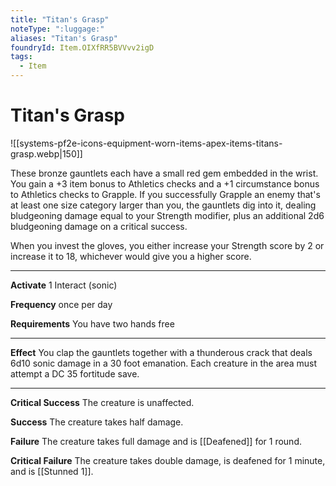 ```yaml
---
title: "Titan's Grasp"
noteType: ":luggage:"
aliases: "Titan's Grasp"
foundryId: Item.OIXfRR5BVVvv2igD
tags:
  - Item
---
```


# Titan's Grasp
![[systems-pf2e-icons-equipment-worn-items-apex-items-titans-grasp.webp|150]]

These bronze gauntlets each have a small red gem embedded in the wrist. You gain a +3 item bonus to Athletics checks and a +1 circumstance bonus to Athletics checks to Grapple. If you successfully Grapple an enemy that's at least one size category larger than you, the gauntlets dig into it, dealing bludgeoning damage equal to your Strength modifier, plus an additional 2d6 bludgeoning damage on a critical success.

When you invest the gloves, you either increase your Strength score by 2 or increase it to 18, whichever would give you a higher score.

* * *

**Activate** 1 Interact (sonic)

**Frequency** once per day

**Requirements** You have two hands free

* * *

**Effect** You clap the gauntlets together with a thunderous crack that deals 6d10 sonic damage in a 30 foot emanation. Each creature in the area must attempt a DC 35 fortitude save.

* * *

**Critical Success** The creature is unaffected.

**Success** The creature takes half damage.

**Failure** The creature takes full damage and is [[Deafened]] for 1 round.

**Critical Failure** The creature takes double damage, is deafened for 1 minute, and is [[Stunned 1]].
